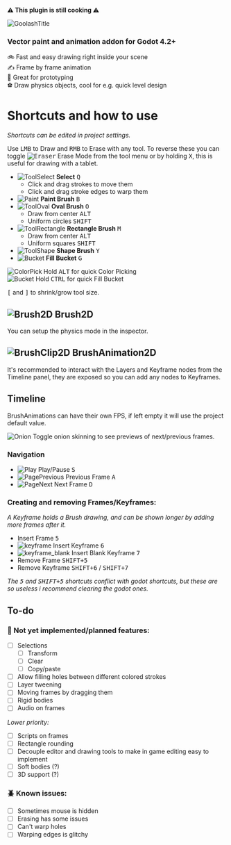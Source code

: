 **⚠️ This plugin is still cooking ⚠️**


![GoolashTitle](https://github.com/GuyUnger/Goolash/assets/7023847/0843ade0-ae36-4444-99a1-b96f3c4ae770)

### Vector paint and animation addon for Godot 4.2+

  🚲 Fast and easy drawing right inside your scene  
  ✍️ Frame by frame animation  
  🧪 Great for prototyping  
  ⚽ Draw physics objects, cool for e.g. quick level design


# Shortcuts and how to use
*Shortcuts can be edited in project settings.*

Use <kbd>LMB</kbd> to Draw and <kbd>RMB</kbd> to Erase with any tool. To reverse these you can toggle <kbd>![Eraser](https://github.com/GuyUnger/Goolash/assets/7023847/4fd35a9b-2e60-4d92-91dd-1e3cd6de3ff2)</kbd> Erase Mode from the tool menu or by holding <kbd>X</kbd>, this is useful for drawing with a tablet.

- ![ToolSelect](https://github.com/GuyUnger/Goolash/assets/7023847/4eb3842f-a2cc-4115-ba44-3facb1f1e311) **Select** <kbd>Q</kbd>
  - Click and drag strokes to move them
  - Click and drag stroke edges to warp them
- ![Paint](https://github.com/GuyUnger/Goolash/assets/7023847/23864ec6-a544-4cf4-883a-f6830840a56e) **Paint Brush** <kbd>B</kbd>
- ![ToolOval](https://github.com/GuyUnger/Goolash/assets/7023847/50b85d2d-c17e-442c-a370-1a2dc92d1e59) **Oval Brush** <kbd>O</kbd>
   - Draw from center <kbd>ALT</kbd>
   - Uniform circles <kbd>SHIFT</kbd>
- ![ToolRectangle](https://github.com/GuyUnger/Goolash/assets/7023847/677133f1-2f40-4695-bed8-e708ad9c41f0) **Rectangle Brush** <kbd>M</kbd>
   - Draw from center <kbd>ALT</kbd>
   - Uniform squares <kbd>SHIFT</kbd>
- ![ToolShape](https://github.com/GuyUnger/Goolash/assets/7023847/81173c1b-10cb-475a-9fcf-0e66319a9318) **Shape Brush** <kbd>Y</kbd>
- ![Bucket](https://github.com/GuyUnger/Goolash/assets/7023847/d6b8d845-4ad5-457f-832a-2b3f6c1937f0) **Fill Bucket** <kbd>G</kbd>

![ColorPick](https://github.com/GuyUnger/Goolash/assets/7023847/298b90f9-3bfd-47a9-8da2-e418ea952d99) Hold <kbd>ALT</kbd> for quick Color Picking  
![Bucket](https://github.com/GuyUnger/Goolash/assets/7023847/d6b8d845-4ad5-457f-832a-2b3f6c1937f0) Hold <kbd>CTRL</kbd> for quick Fill Bucket  

<kbd>[</kbd> and <kbd>]</kbd> to shrink/grow tool size.

## ![Brush2D](https://github.com/GuyUnger/Goolash/assets/7023847/733e6067-de70-457d-8ea5-752eb3c3399d) Brush2D

You can setup the physics mode in the inspector.

## ![BrushClip2D](https://github.com/GuyUnger/Goolash/assets/7023847/1804c5d6-831e-4b21-b4bf-7842e6563ca6) BrushAnimation2D
It's recommended to interact with the Layers and Keyframe nodes from the Timeline panel, they are exposed so you can add any nodes to Keyframes.

## Timeline
BrushAnimations can have their own FPS, if left empty it will use the project default value.

![Onion](https://github.com/GuyUnger/Goolash/assets/7023847/f6701b01-a758-4bb0-8a4e-6a42c6e5937d) Toggle onion skinning to see previews of next/previous frames.

### Navigation
- ![Play](https://github.com/GuyUnger/Goolash/assets/7023847/1ce3bef7-b00e-4efe-b6e0-210a211360fa) Play/Pause <kbd>S</kbd>
- ![PagePrevious](https://github.com/GuyUnger/Goolash/assets/7023847/ee053bb3-538d-4b41-9932-148d8ba83f8d) Previous Frame <kbd>A</kbd>
- ![PageNext](https://github.com/GuyUnger/Goolash/assets/7023847/6ef4e6dd-f462-49f1-8834-12fe982aee57) Next Frame <kbd>D</kbd>

### Creating and removing Frames/Keyframes:
*A Keyframe holds a Brush drawing, and can be shown longer by adding more frames after it.*
- Insert Frame <kbd>5</kbd>
- ![keyframe](https://github.com/GuyUnger/Goolash/assets/7023847/b3622783-b352-4f90-be0d-ca29c53f9f9c) Insert Keyframe <kbd>6</kbd>
- ![keyframe_blank](https://github.com/GuyUnger/Goolash/assets/7023847/24c50233-57cd-455a-88cf-b5bbaf4274ca) Insert Blank Keyframe <kbd>7</kbd>
- Remove Frame <kbd>SHIFT+5</kbd>
- Remove Keyframe <kbd>SHIFT+6</kbd> / <kbd>SHIFT+7</kbd>


*The <kbd>5</kbd> and <kbd>SHIFT+5</kbd> shortcuts conflict with godot shortcuts, but these are so useless i recommend clearing the godot ones.*

## To-do
### 📝 Not yet implemented/planned features:
- [ ] Selections
  - [ ] Transform
  - [ ] Clear
  - [ ] Copy/paste
- [ ] Allow filling holes between different colored strokes
- [ ] Layer tweening
- [ ] Moving frames by dragging them
- [ ] Rigid bodies
- [ ] Audio on frames

*Lower priority:*
- [ ] Scripts on frames
- [ ] Rectangle rounding
- [ ] Decouple editor and drawing tools to make in game editing easy to implement
- [ ] Soft bodies (?)
- [ ] 3D support (?)

### 🪲 Known issues:
- [ ] Sometimes mouse is hidden
- [ ] Erasing has some issues
- [ ] Can't warp holes
- [ ] Warping edges is glitchy
